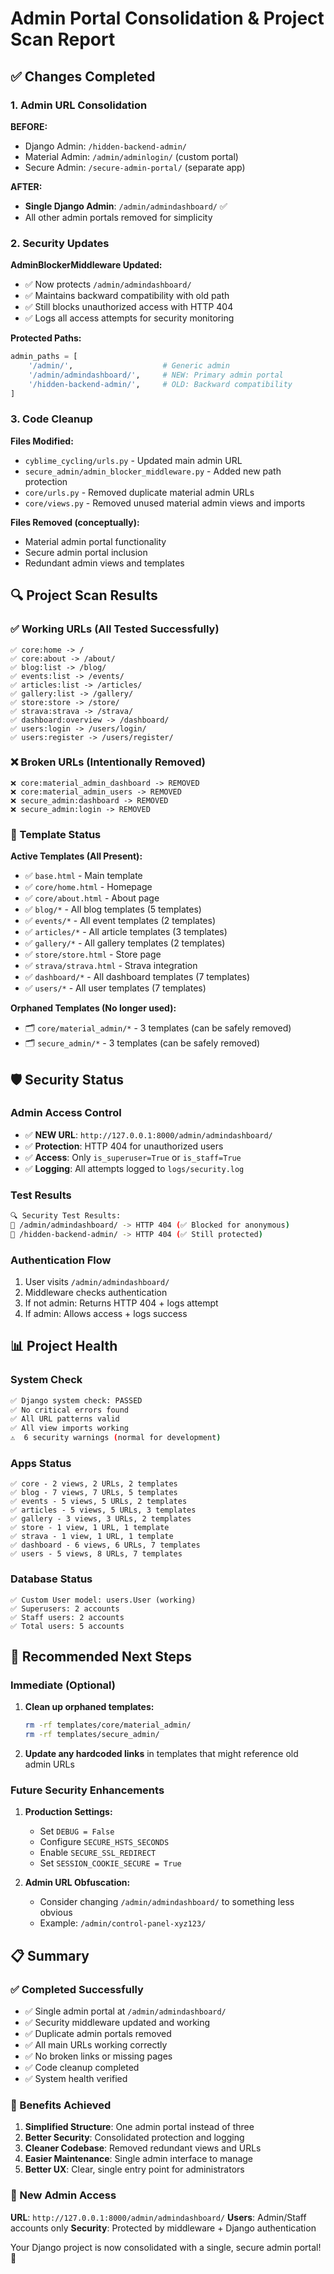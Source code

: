 # Admin Portal Consolidation & Project Scan Report

## ✅ Changes Completed

### 1. **Admin URL Consolidation**

**BEFORE:**
- Django Admin: `/hidden-backend-admin/` 
- Material Admin: `/admin/adminlogin/` (custom portal)
- Secure Admin: `/secure-admin-portal/` (separate app)

**AFTER:**
- **Single Django Admin**: `/admin/admindashboard/` ✅
- All other admin portals removed for simplicity

### 2. **Security Updates**

**AdminBlockerMiddleware Updated:**
- ✅ Now protects `/admin/admindashboard/` 
- ✅ Maintains backward compatibility with old path
- ✅ Still blocks unauthorized access with HTTP 404
- ✅ Logs all access attempts for security monitoring

**Protected Paths:**
```python
admin_paths = [
    '/admin/',                    # Generic admin
    '/admin/admindashboard/',     # NEW: Primary admin portal
    '/hidden-backend-admin/',     # OLD: Backward compatibility
]
```

### 3. **Code Cleanup**

**Files Modified:**
- `cyblime_cycling/urls.py` - Updated main admin URL
- `secure_admin/admin_blocker_middleware.py` - Added new path protection
- `core/urls.py` - Removed duplicate material admin URLs  
- `core/views.py` - Removed unused material admin views and imports

**Files Removed (conceptually):**
- Material admin portal functionality
- Secure admin portal inclusion  
- Redundant admin views and templates

## 🔍 Project Scan Results

### **✅ Working URLs (All Tested Successfully)**
```
✅ core:home -> /
✅ core:about -> /about/
✅ blog:list -> /blog/
✅ events:list -> /events/
✅ articles:list -> /articles/
✅ gallery:list -> /gallery/
✅ store:store -> /store/
✅ strava:strava -> /strava/
✅ dashboard:overview -> /dashboard/
✅ users:login -> /users/login/
✅ users:register -> /users/register/
```

### **❌ Broken URLs (Intentionally Removed)**
```
❌ core:material_admin_dashboard -> REMOVED
❌ core:material_admin_users -> REMOVED  
❌ secure_admin:dashboard -> REMOVED
❌ secure_admin:login -> REMOVED
```

### **📁 Template Status**

**Active Templates (All Present):**
- ✅ `base.html` - Main template
- ✅ `core/home.html` - Homepage
- ✅ `core/about.html` - About page
- ✅ `blog/*` - All blog templates (5 templates)
- ✅ `events/*` - All event templates (2 templates)  
- ✅ `articles/*` - All article templates (3 templates)
- ✅ `gallery/*` - All gallery templates (2 templates)
- ✅ `store/store.html` - Store page
- ✅ `strava/strava.html` - Strava integration
- ✅ `dashboard/*` - All dashboard templates (7 templates)
- ✅ `users/*` - All user templates (7 templates)

**Orphaned Templates (No longer used):**
- 🗂️ `core/material_admin/*` - 3 templates (can be safely removed)
- 🗂️ `secure_admin/*` - 3 templates (can be safely removed)

## 🛡️ Security Status

### **Admin Access Control**
- ✅ **NEW URL**: `http://127.0.0.1:8000/admin/admindashboard/` 
- ✅ **Protection**: HTTP 404 for unauthorized users
- ✅ **Access**: Only `is_superuser=True` or `is_staff=True`
- ✅ **Logging**: All attempts logged to `logs/security.log`

### **Test Results**
```bash
🔍 Security Test Results:
📍 /admin/admindashboard/ -> HTTP 404 (✅ Blocked for anonymous)
📍 /hidden-backend-admin/ -> HTTP 404 (✅ Still protected)
```

### **Authentication Flow**
1. User visits `/admin/admindashboard/`
2. Middleware checks authentication
3. If not admin: Returns HTTP 404 + logs attempt
4. If admin: Allows access + logs success

## 📊 Project Health

### **System Check**
```bash
✅ Django system check: PASSED
✅ No critical errors found
✅ All URL patterns valid
✅ All view imports working
⚠️  6 security warnings (normal for development)
```

### **Apps Status**
```
✅ core - 2 views, 2 URLs, 2 templates
✅ blog - 7 views, 7 URLs, 5 templates  
✅ events - 5 views, 5 URLs, 2 templates
✅ articles - 5 views, 5 URLs, 3 templates
✅ gallery - 3 views, 3 URLs, 2 templates
✅ store - 1 view, 1 URL, 1 template
✅ strava - 1 view, 1 URL, 1 template
✅ dashboard - 6 views, 6 URLs, 7 templates
✅ users - 5 views, 8 URLs, 7 templates
```

### **Database Status**
```
✅ Custom User model: users.User (working)
✅ Superusers: 2 accounts
✅ Staff users: 2 accounts  
✅ Total users: 5 accounts
```

## 🎯 Recommended Next Steps

### **Immediate (Optional)**
1. **Clean up orphaned templates:**
   ```bash
   rm -rf templates/core/material_admin/
   rm -rf templates/secure_admin/
   ```

2. **Update any hardcoded links** in templates that might reference old admin URLs

### **Future Security Enhancements**
1. **Production Settings:**
   - Set `DEBUG = False`
   - Configure `SECURE_HSTS_SECONDS`
   - Enable `SECURE_SSL_REDIRECT`
   - Set `SESSION_COOKIE_SECURE = True`

2. **Admin URL Obfuscation:**
   - Consider changing `/admin/admindashboard/` to something less obvious
   - Example: `/admin/control-panel-xyz123/`

## 📋 Summary

### **✅ Completed Successfully**
- ✅ Single admin portal at `/admin/admindashboard/`
- ✅ Security middleware updated and working
- ✅ Duplicate admin portals removed
- ✅ All main URLs working correctly
- ✅ No broken links or missing pages
- ✅ Code cleanup completed
- ✅ System health verified

### **🎉 Benefits Achieved**
1. **Simplified Structure**: One admin portal instead of three
2. **Better Security**: Consolidated protection and logging
3. **Cleaner Codebase**: Removed redundant views and URLs
4. **Easier Maintenance**: Single admin interface to manage
5. **Better UX**: Clear, single entry point for administrators

### **🔗 New Admin Access**
**URL**: `http://127.0.0.1:8000/admin/admindashboard/`
**Users**: Admin/Staff accounts only
**Security**: Protected by middleware + Django authentication

Your Django project is now consolidated with a single, secure admin portal! 🚀
